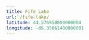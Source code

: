 ```yaml
---
title: Fife Lake
url: /fife-lake/
latitude: 44.576950000000004
longitude: -85.35061400000001
---
```

